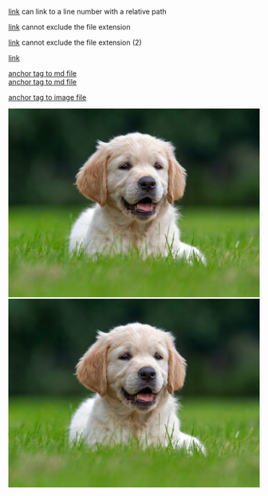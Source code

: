 [link](./file.js#L400) can link to a line number with a relative path

[link](./file) cannot exclude the file extension

[link](foo) cannot exclude the file extension (2)

[link](foo.md)

<a href="./foo.md">anchor tag to md file</a>
<br>
<a href='./foo.md'>anchor tag to md file</a>

<a href="./dog.jpg">anchor tag to image file</a>

<img src="./dog.jpg">
<img src='./dog.jpg'>
